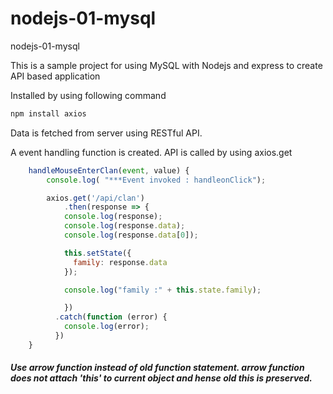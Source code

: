 # nodejs-01-mysql
nodejs-01-mysql

This is a sample project for using MySQL with Nodejs and express to create API based application

Installed  by using following command

```bash
npm install axios
```

Data is fetched from server using RESTful API.

A event handling function is created. API is called by using axios.get


```JavaScript
	handleMouseEnterClan(event, value) {
		console.log( "***Event invoked : handleonClick");

		axios.get('/api/clan')
		    .then(response => {
		    console.log(response);
		    console.log(response.data);
		    console.log(response.data[0]);

	        this.setState({
	          family: response.data
	        });

	        console.log("family :" + this.state.family);

		    })
		  .catch(function (error) {
		    console.log(error);
		  })
	}
```
##### Use arrow function instead of old function statement. arrow function does not attach 'this' to current object and hense old this is preserved.